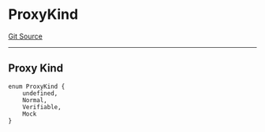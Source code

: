 # ProxyKind
[Git Source](https://github.com/metacontract/mc/blob/b874bc295b567a7e9bd6d6c63dfe84df116a2f3a/src/devkit/Flattened.sol)

---------------
Proxy Kind
-----------------


```solidity
enum ProxyKind {
    undefined,
    Normal,
    Verifiable,
    Mock
}
```

